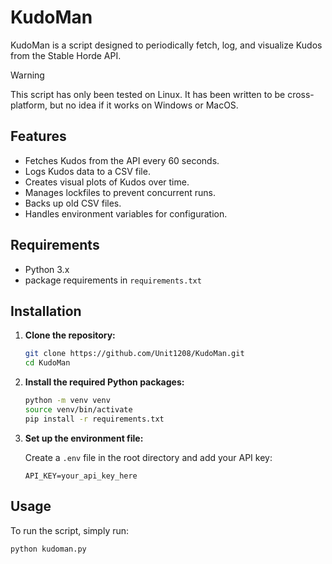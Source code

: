 # KudoMan

KudoMan is a script designed to periodically fetch, log, and visualize Kudos from the Stable Horde API.


> [!WARNING]
> This script has only been tested on Linux. It has been written to be cross-platform, but no idea if it works on Windows or MacOS. 

## Features

- Fetches Kudos from the API every 60 seconds.
- Logs Kudos data to a CSV file.
- Creates visual plots of Kudos over time.
- Manages lockfiles to prevent concurrent runs.
- Backs up old CSV files.
- Handles environment variables for configuration.

## Requirements

- Python 3.x
- package requirements in `requirements.txt`

## Installation

1. **Clone the repository:**

    ```bash
    git clone https://github.com/Unit1208/KudoMan.git
    cd KudoMan
    ```

2. **Install the required Python packages:**

    ```bash
    python -m venv venv
    source venv/bin/activate 
    pip install -r requirements.txt
    ```

3. **Set up the environment file:**

    Create a `.env` file in the root directory and add your API key:

    ```plaintext
    API_KEY=your_api_key_here
    ```

## Usage

To run the script, simply run:

```bash
python kudoman.py
```

